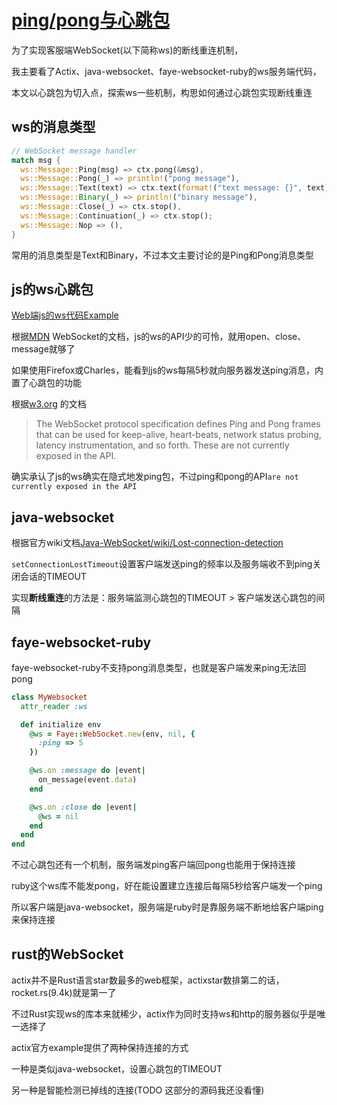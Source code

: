 # [ping/pong与心跳包](websocket_heartbeat.md)

为了实现客服端WebSocket(以下简称ws)的断线重连机制，

我主要看了Actix、java-websocket、faye-websocket-ruby的ws服务端代码，

本文以心跳包为切入点，探索ws一些机制，构思如何通过心跳包实现断线重连

## ws的消息类型

```rust
// WebSocket message handler
match msg {
  ws::Message::Ping(msg) => ctx.pong(&msg),
  ws::Message::Pong(_) => println!("pong message"),
  ws::Message::Text(text) => ctx.text(format!("text message: {}", text)),
  ws::Message::Binary(_) => println!("binary message"),
  ws::Message::Close(_) => ctx.stop(),
  ws::Message::Continuation(_) => ctx.stop();
  ws::Message::Nop => (),
}
```

常用的消息类型是Text和Binary，不过本文主要讨论的是Ping和Pong消息类型

## js的ws心跳包

[Web端js的ws代码Example](https://github.com/actix/examples/blob/master/websocket-chat-broker/static/index.html)

根据[MDN](https://developer.mozilla.org/en-US/docs/Web/API/WebSocket)
WebSocket的文档，js的ws的API少的可怜，就用open、close、message就够了

如果使用Firefox或Charles，能看到js的ws每隔5秒就向服务器发送ping消息，内置了心跳包的功能

根据[w3.org](https://www.w3.org/TR/websockets/#ping-and-pong-frames)
的文档

> The WebSocket protocol specification defines Ping and Pong frames that can be used for keep-alive, heart-beats, network status probing, latency instrumentation, and so forth. These are not currently exposed in the API.

确实承认了js的ws确实在隐式地发ping包，不过ping和pong的API`are not currently exposed in the API`

## java-websocket

根据官方wiki文档[Java-WebSocket/wiki/Lost-connection-detection](https://github.com/TooTallNate/Java-WebSocket/wiki/Lost-connection-detection)

`setConnectionLostTimeout`设置客户端发送ping的频率以及服务端收不到ping关闭会话的TIMEOUT

实现**断线重连**的方法是：服务端监测心跳包的TIMEOUT > 客户端发送心跳包的间隔

## faye-websocket-ruby

faye-websocket-ruby不支持pong消息类型，也就是客户端发来ping无法回pong

```ruby
class MyWebsocket
  attr_reader :ws 

  def initialize env 
    @ws = Faye::WebSocket.new(env, nil, {
      :ping => 5
    })  

    @ws.on :message do |event|
      on_message(event.data)
    end 

    @ws.on :close do |event|
      @ws = nil 
    end 
  end
end
```

不过心跳包还有一个机制，服务端发ping客户端回pong也能用于保持连接

ruby这个ws库不能发pong，好在能设置建立连接后每隔5秒给客户端发一个ping

所以客户端是java-websocket，服务端是ruby时是靠服务端不断地给客户端ping来保持连接

## rust的WebSocket

actix并不是Rust语言star数最多的web框架，actixstar数排第二的话，rocket.rs(9.4k)就是第一了

不过Rust实现ws的库本来就稀少，actix作为同时支持ws和http的服务器似乎是唯一选择了

actix官方example提供了两种保持连接的方式

一种是类似java-websocket，设置心跳包的TIMEOUT

另一种是智能检测已掉线的连接(TODO 这部分的源码我还没看懂)
